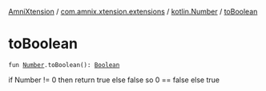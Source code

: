 [AmniXtension](../../index.md) / [com.amnix.xtension.extensions](../index.md) / [kotlin.Number](index.md) / [toBoolean](./to-boolean.md)

# toBoolean

`fun `[`Number`](https://kotlinlang.org/api/latest/jvm/stdlib/kotlin/-number/index.html)`.toBoolean(): `[`Boolean`](https://kotlinlang.org/api/latest/jvm/stdlib/kotlin/-boolean/index.html)

if Number != 0 then return true else false so 0 == false else true

